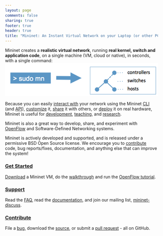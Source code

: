 ```yaml
---
layout: page
comments: false
sharing: true
footer: true
header: true
title: "Mininet: An Instant Virtual Network on your Laptop (or other PC)"
---
```


<style>article header { display: none; }</style>

<div class="frontpageparagraph">
Mininet creates a <strong>realistic virtual network</strong>, running
<strong>real kernel, switch and application code</strong>, on a single
machine (VM, cloud or native), in seconds,
with a single command:
</div>

<div class="frontpagediagram">
<img src="images/frontpage_diagram.png">
</div>

Because you can easily
<a href="/sample-workflow/#interacting-with-a-network">interact with</a>
your network using the Mininet
<a href="/walkthrough/#interact-with-hosts-and-switches">CLI</a>
(and <a href="/api/hierarchy.html">API</a>),
<a href="/sample-workflow/#customizing-a-network">customize</a> it,
<a href="/sample-workflow/#sharing-a-network">share</a> it with others,
or
<a href="sample-workflow#running-on-hardware">deploy</a>
 it on real hardware,
Mininet is useful for
<a href="sample-workflow">development</a>,
<a href="teaching">teaching</a>,
and <a href="http://reproducingnetworkresearch.wordpress.com">research</a>.

Mininet
is also a great way to develop, share, and experiment with
[OpenFlow](http://openflow.org) and Software-Defined Networking systems.

<div class="frontpageparagraph">
Mininet is actively developed and supported, and is released under a
permissive BSD Open Source license. We encourage you to
<a href="/contribute">contribute</a>  code, bug
reports/fixes, documentation, and anything else that can improve the system!
</div>

<div class="frontpagebutton">
<div class="buttontitle"><h3><a href="download">Get Started</a></h3></div>
<div class="buttontext">
<p>
<!-- No video yet!
Watch the intro video,
-->
<a href="download">Download</a> a Mininet VM,
do the <a href="walkthrough" title="Walkthrough">walkthrough</a>
and run the <a href="http://www.openflow.org/wk/index.php/OpenFlow_Tutorial" title="Title">OpenFlow tutorial</a>.
</p>
</div>
</div>

<div class="frontpagebutton">
<div class="buttontitle"><h3><a href="support">Support</a></h3></div>
<div class="buttontext">
<p>
Read the
<a href="https://github.com/mininet/mininet/wiki/FAQ">FAQ</a>, read the
<a href="https://github.com/mininet/mininet/wiki/Documentation">documentation</a>,
and join our mailing list, <a href="https://mailman.stanford.edu/mailman/listinfo/mininet-discuss">mininet-discuss</a>.
</p>
</div>
</div>

<div class="frontpagebutton">
<div class="buttontitle"><h3><a href="contribute">Contribute</a></h3></div>
<div class="buttontext">
<p>
File a <a href="https://github.com/mininet/mininet/issues">bug</a>, download the <a href="https://github.com/mininet/mininet">source</a>, or submit a <a href="https://github.com/mininet/mininet/pulls">pull request</a> - all on GitHub.
</p>
</div>
</div>

